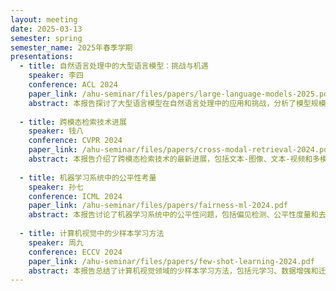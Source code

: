 ```yaml
---
layout: meeting
date: 2025-03-13
semester: spring
semester_name: 2025年春季学期
presentations:
  - title: 自然语言处理中的大型语言模型：挑战与机遇
    speaker: 李四
    conference: ACL 2024
    paper_link: /ahu-seminar/files/papers/large-language-models-2025.pdf
    abstract: 本报告探讨了大型语言模型在自然语言处理中的应用和挑战，分析了模型规模、训练效率和推理成本之间的权衡，并提出了几种提高模型可靠性和安全性的方法。
    
  - title: 跨模态检索技术进展
    speaker: 钱八
    conference: CVPR 2024
    paper_link: /ahu-seminar/files/papers/cross-modal-retrieval-2024.pdf
    abstract: 本报告介绍了跨模态检索技术的最新进展，包括文本-图像、文本-视频和多模态表示学习方法，分析了多种特征融合策略的效果对比。
    
  - title: 机器学习系统中的公平性考量
    speaker: 孙七
    conference: ICML 2024
    paper_link: /ahu-seminar/files/papers/fairness-ml-2024.pdf
    abstract: 本报告讨论了机器学习系统中的公平性问题，包括偏见检测、公平性度量和去偏策略，并通过实际案例分析了如何在保证模型性能的同时增强公平性。
    
  - title: 计算机视觉中的少样本学习方法
    speaker: 周九
    conference: ECCV 2024
    paper_link: /ahu-seminar/files/papers/few-shot-learning-2024.pdf
    abstract: 本报告总结了计算机视觉领域的少样本学习方法，包括元学习、数据增强和迁移学习等技术，并探讨了这些方法在医疗影像和遥感图像分析中的应用。
---
```

